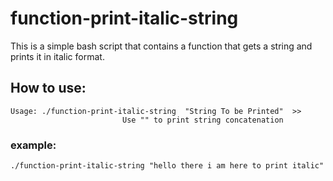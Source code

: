 # 

# function-print-italic-string

This is a simple bash script that contains a function that gets a string and prints it in italic format.

## 

## How to use:

```
Usage: ./function-print-italic-string  "String To be Printed"  >>
                         Use "" to print string concatenation 
```

### example:

```
./function-print-italic-string "hello there i am here to print italic" 
```


